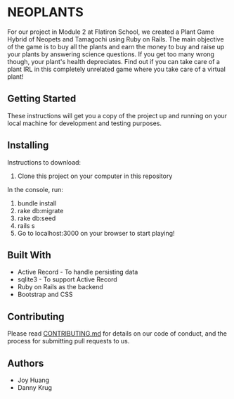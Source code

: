 # NEOPLANTS

For our project in Module 2 at Flatiron School, we created a Plant Game Hybrid of Neopets and Tamagochi using Ruby on Rails. The main objective of the game is to buy all the plants and earn the money to buy and raise up your plants by answering science questions. If you get too many wrong though, your plant's health depreciates. Find out if you can take care of a plant IRL in this completely unrelated game where you take care of a virtual plant!

## Getting Started

These instructions will get you a copy of the project up and running on your local machine for development and testing purposes.

## Installing

Instructions to download:
1. Clone this project on your computer in this repository

In the console, run:

1. bundle install
2. rake db:migrate
3. rake db:seed
4. rails s
5. Go to localhost:3000 on your browser to start playing!

## Built With

- Active Record - To handle persisting data
- sqlite3 - To support Active Record
- Ruby on Rails as the backend
- Bootstrap and CSS

## Contributing

Please read [CONTRIBUTING.md](./CONTRIBUTING.md) for details on our code of conduct, and the process for submitting pull requests to us.

## Authors

- Joy Huang
- Danny Krug
